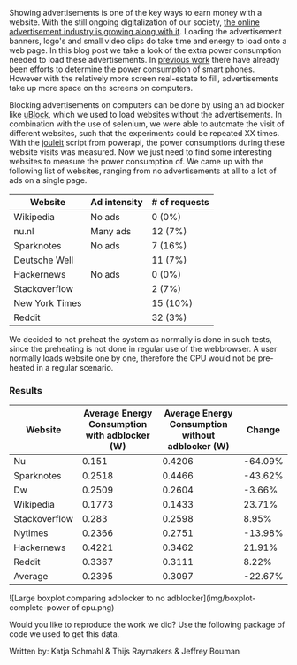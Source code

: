 <!--- 
Introduction:
Billion dollar industry
Ads on websites needed, but what is the impact on power consumption
Not only important for mobile websites (more screen real estate, more possibilities for ads)
reference to papers
--->
Showing advertisements is one of the key ways to earn money with a website. With the still ongoing digitalization of our society, [the online advertisement industry is growing along with it](https://www.statista.com/statistics/542808/net-online-advertising-market-revenue-in-the-netherlands-by-channel/). Loading the advertisement banners, logo's and small video clips do take time and energy to load onto a web page. In this blog post we take a look of the extra power consumption needed to load these advertisements. In [previous work](https://dl.acm.org/doi/10.1145/3372799.3394372) there have already been efforts to determine the power consumption of smart phones. However with the relatively more screen real-estate to fill, advertisements take up more space on the screens on computers.

<!--- 
Setup:
What did we turn off
Which resources did we use (Jouleit)
Time between tests
Repetitions
--->

Blocking advertisements on computers can be done by using an ad blocker like [uBlock](https://github.com/gorhill/uBlock/), which we used to load websites without the advertisements. In combination with the use of selenium, we were able to automate the visit of different websites, such that the experiments could be repeated XX times. With the [jouleit](https://github.com/powerapi-ng/jouleit) script from powerapi, the power consumptions during these website visits was measured. Now we just need to find some interesting websites to measure the power consumption of. We came up with the following list of websites, ranging from no advertisements at all to a lot of ads on a single page.

| Website | Ad intensity | # of requests |
| --- | --- | --- |
| Wikipedia | No ads | 0 (0%) |
| nu.nl | Many ads | 12 (7%) |
| Sparknotes | No ads | 7 (16%) |
| Deutsche Well | | 11 (7%) |
| Hackernews | No ads | 0 (0%) |
| Stackoverflow | | 2 (7%) |
| New York Times | | 15 (10%) |
| Reddit | | 32 (3%) |

We decided to not preheat the system as normally is done in such tests, since the preheating is not done in regular use of the webbrowser. A user normally loads website one by one, therefore the CPU would not be pre-heated in a regular scenario.


<!--- 
Results & Graph(s):
Is it a Normal distribution
Show stanadard deviation

--->
### Results

| Website | Average Energy Consumption with adblocker (W) | Average Energy Consumption without adblocker (W)| Change |
| --- | --- | --- | --- |
| Nu | 0.151 | 0.4206 | -64.09% |
| Sparknotes | 0.2518 | 0.4466 | -43.62% |
| Dw | 0.2509 | 0.2604 | -3.66% |
| Wikipedia | 0.1773 | 0.1433 | 23.71% |
| Stackoverflow | 0.283 | 0.2598 | 8.95% |
| Nytimes | 0.2366 | 0.2751 | -13.98% |
| Hackernews | 0.4221 | 0.3462 | 21.91% |
| Reddit | 0.3367 | 0.3111 | 8.22% |
| Average | 0.2395 | 0.3097 | -22.67% |


<!--- Image of with and without ads (boxplot and/or violin plot) --->
![Large boxplot comparing adblocker to no adblocker](img/boxplot-complete-power of cpu.png)
<!--- 
Discussion:
What went right 
where can the tests be improved  
What is the impact on society?
--->

<!---
Conclusion:
How many kilometers can we ride if we do a 1000 page loads?
--->


Would you like to reproduce the work we did? Use the following package of code we used to get this data.

Written by: Katja Schmahl & Thijs Raymakers & Jeffrey Bouman
